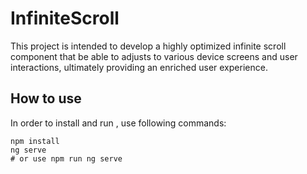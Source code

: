 # InfiniteScroll

This project is intended to develop a highly optimized infinite scroll component that be able to adjusts to various device screens and user interactions, ultimately providing an enriched user experience.

## How to use

In order to install and run , use following commands:
```
npm install
ng serve
# or use npm run ng serve
```